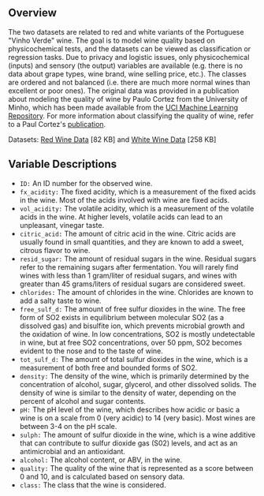 ## Overview

The two datasets are related to red and white variants of the Portuguese "Vinho Verde" wine. The goal is to model wine quality based on physicochemical tests, and the datasets can be viewed as classification or regression tasks. Due to privacy and logistic issues, only physicochemical (inputs) and sensory (the output) variables are available (e.g. there is no data about grape types, wine brand, wine selling price, etc.). The classes are ordered and not balanced (i.e. there are much more normal wines than excellent or poor ones). The original data was provided in a publication about modeling the quality of wine by Paulo Cortez from the University of Minho, which has been made available from the [UCI Machine Learning Repository](https://archive.ics.uci.edu/ml/datasets/wine+quality). For more information about classifying the quality of wine, refer to a Paul Cortez's [publication](https://www.sciencedirect.com/science/article/pii/S0167923609001377?via%3Dihub). 

Datasets: [Red Wine Data](https://archive.ics.uci.edu/ml/machine-learning-databases/wine-quality/winequality-red.csv) [82 KB] and [White Wine Data](https://archive.ics.uci.edu/ml/machine-learning-databases/wine-quality/winequality-white.csv) [258 KB]

## Variable Descriptions
- `ID:` An ID number for the observed wine.
- `fx_acidity:` The fixed acidity, which is a measurement of the fixed acids in the wine. Most of the acids involved with wine are fixed acids.
- `vol_acidity:` The volatile acidity, which is a measurement of the volatile acids in the wine. At higher levels, volatile acids can lead to an unpleasant, vinegar taste.
- `citric_acid:` The amount of citric acid in the wine. Citric acids are usually found in small quantities, and they are known to add a sweet, citrous flavor to wine.
- `resid_sugar:` The amount of residual sugars in the wine. Residual sugars refer to the remaining sugars after fermentation. You will rarely find wines with less than 1 gram/liter of residual sugars, and wines with greater than 45 grams/liters of residual sugars are considered sweet.
- `chlorides:` The amount of chlorides in the wine. Chlorides are known to add a salty taste to wine.
- `free_sulf_d:` The amount of free sulfur dioxides in the wine. The free form of SO2 exists in equilibrium between molecular SO2 (as a dissolved gas) and bisulfite ion, which prevents microbial growth and the oxidation of wine. In low concentrations, SO2 is mostly undetectable in wine, but at free SO2 concentrations, over 50 ppm, SO2 becomes evident to the nose and to the taste of wine.
- `tot_sulf_d:` The amount of total sulfur dioxides in the wine, which is a measurement of both free and bounded forms of SO2.
- `density:` The density of the wine, which is primarily determined by the concentration of alcohol, sugar, glycerol, and other dissolved solids. The density of wine is similar to the density of water, depending on the percent of alcohol and sugar contents.
- `pH:` The pH level of the wine, which describes how acidic or basic a wine is on a scale from 0 (very acidic) to 14 (very basic). Most wines are between 3-4 on the pH scale.
- `sulph:` The amount of sulfur dioxide in the wine, which is a wine additive that can contribute to sulfur dioxide gas (S02) levels, and act as an antimicrobial and an antioxidant.
- `alcohol:` The alcohol content, or ABV, in the wine. 
- `quality:` The quality of the wine that is represented as a score between 0 and 10, and is calculated based on sensory data.
- `class:` The class that the wine is considered.
